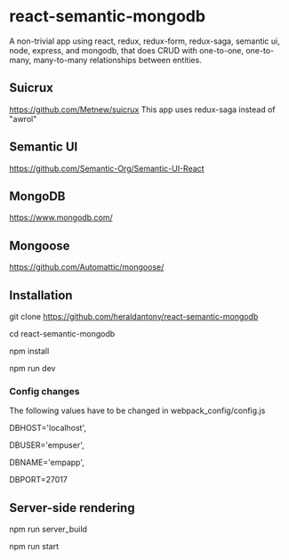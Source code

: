 # react-semantic-mongodb
A non-trivial app using react, redux, redux-form, redux-saga, semantic ui, node, express, and mongodb, that does CRUD with one-to-one, one-to-many, many-to-many relationships between entities.

## Suicrux
https://github.com/Metnew/suicrux
This app uses redux-saga instead of "awrol"

## Semantic UI
https://github.com/Semantic-Org/Semantic-UI-React

## MongoDB
https://www.mongodb.com/

## Mongoose
https://github.com/Automattic/mongoose/


## Installation
git clone https://github.com/heraldantony/react-semantic-mongodb

cd react-semantic-mongodb

npm install

npm run dev


### Config changes
The following values have to be changed in webpack_config/config.js

 DBHOST='localhost',
 
 DBUSER='empuser',
 
 DBNAME='empapp',
 
 DBPORT=27017
 

## Server-side rendering
npm run server_build

npm run start

